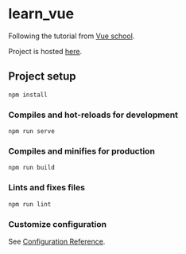 # learn_vue

Following the tutorial from [Vue school](https://vueschool.io/courses/vue-router-for-everyone).

Project is hosted [here](https://siwykrzysiek.github.io/learn-vue-router).

## Project setup

```
npm install
```

### Compiles and hot-reloads for development

```
npm run serve
```

### Compiles and minifies for production

```
npm run build
```

### Lints and fixes files

```
npm run lint
```

### Customize configuration

See [Configuration Reference](https://cli.vuejs.org/config/).
